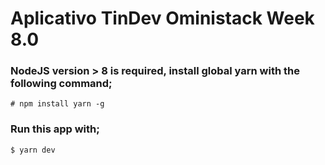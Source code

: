 # Aplicativo TinDev Oministack Week 8.0
### NodeJS version > 8 is required, install global yarn with the following command;
```
# npm install yarn -g
```
### Run this app with;
```
$ yarn dev
```